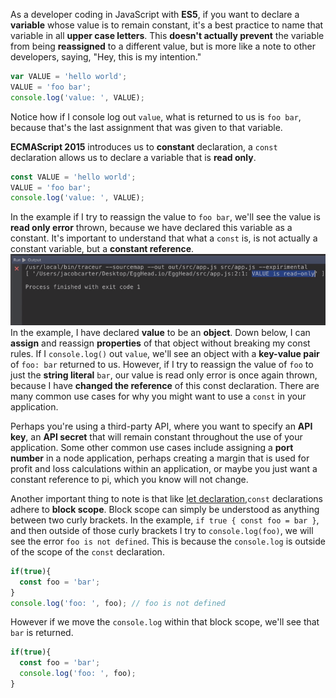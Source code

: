 As a developer coding in JavaScript with **ES5**, if you want to declare a **variable** whose value is to remain constant, it's a best practice to name that variable in all **upper case letters**. This **doesn't actually prevent** the variable from being **reassigned** to a different value, but is more like a note to other developers, saying, "Hey, this is my intention." 
``` javascript
var VALUE = 'hello world';
VALUE = 'foo bar';
console.log('value: ', VALUE);
```
Notice how if I console log out `value`, what is returned to us is `foo bar`, because that's the last assignment that was given to that variable.

**ECMAScript 2015** introduces us to **constant** declaration, a `const` declaration allows us to declare a variable that is **read only**. 
``` javascript
const VALUE = 'hello world';
VALUE = 'foo bar';
console.log('value: ', VALUE);
```
In the example if I try to reassign the value to `foo bar`, we'll see the value is **read only error** thrown, because we have declared this variable as a constant. It's important to understand that what a `const` is, is not actually a constant variable, but a **constant reference**. 
![Read Only Error](../images/ecmascript-6-const-declarations-in-es6-es2015-read-only-error.png)
In the example, I have declared **value** to be an **object**. Down below, I can **assign** and reassign **properties** of that object without breaking my const rules. If I `console.log()` out `value`, we'll see an object with a **key-value pair** of `foo: bar` returned to us. However, if I try to reassign the value of `foo` to just the **string literal** `bar`, our value is read only error is once again thrown, because I have **changed the reference** of this const declaration. There are many common use cases for why you might want to use a `const` in your application.

Perhaps you're using a third-party API, where you want to specify an **API key**, an **API secret** that will remain constant throughout the use of your application. Some other common use cases include assigning a **port number** in a node application, perhaps creating a margin that is used for profit and loss calculations within an application, or maybe you just want a constant reference to pi, which you know will not change.

Another important thing to note is that like [let declaration](https://egghead.io/lessons/the-let-keyword),`const` declarations adhere to **block scope**. Block scope can simply be understood as anything between two curly brackets. In the example, `if true { const foo = bar }`, and then outside of those curly brackets I try to `console.log(foo)`, we will see the error `foo is not defined`. This is because the `console.log` is outside of the scope of the `const` declaration. 
``` javascript
if(true){
  const foo = 'bar';
}
console.log('foo: ', foo); // foo is not defined
```
However if we move the `console.log` within that block scope, we'll see that `bar` is returned.
``` javascript
if(true){
  const foo = 'bar';
  console.log('foo: ', foo);
}
```